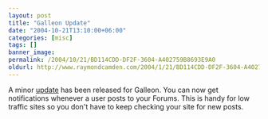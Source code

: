 ```yaml
---
layout: post
title: "Galleon Update"
date: "2004-10-21T13:10:00+06:00"
categories: [misc]
tags: []
banner_image: 
permalink: /2004/10/21/BD114CDD-DF2F-3604-A402759B8693E9A0
oldurl: http://www.raymondcamden.com/2004/1/21/BD114CDD-DF2F-3604-A402759B8693E9A0
---
```


A minor <a href="http://www.camdenfamily.com/morpheus/downloads/forumsupdate.zip">update</a> has been released for Galleon. You can now get notifications whenever a user posts to your Forums. This is handy for low traffic sites so you don't have to keep checking your site for new posts.